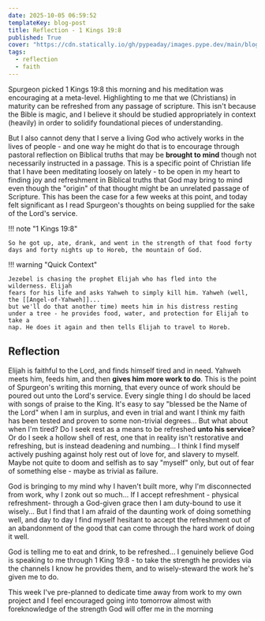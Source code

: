 ```yaml
---
date: 2025-10-05 06:59:52
templateKey: blog-post
title: Reflection - 1 Kings 19:8
published: True
cover: "https://cdn.statically.io/gh/pypeaday/images.pype.dev/main/blog-media/20251005192819_240c7617.png"
tags:
  - reflection
  - faith
---
```


Spurgeon picked 1 Kings 19:8 this morning and his meditation was encouraging at
a meta-level. Highlighting to me that we (Christians) in maturity can be
refreshed from any passage of scripture. This isn't because the Bible is magic,
and I believe it should be studied appropriately in context (heavily) in order to
solidify foundational pieces of understanding.

But I also cannot deny that I serve a living God who actively works in the
lives of people - and one way he might do that is to encourage through pastoral
reflection on Biblical truths that may be **brought to mind** though not
necessarily instructed in a passage. This is a specific point of Christian life
that I have been meditating loosely on lately - to be open in my heart to
finding joy and refreshment in Biblical truths that God may bring to mind even
though the "origin" of that thought might be an unrelated passage of Scripture.
This has been the case for a few weeks at this point, and today felt
significant as I read Spurgeon's thoughts on being supplied for the sake of the
Lord's service.

!!! note "1 Kings 19:8"

    So he got up, ate, drank, and went in the strength of that food forty days and forty nights up to Horeb, the mountain of God.

!!! warning "Quick Context"

    Jezebel is chasing the prophet Elijah who has fled into the wilderness. Elijah
    fears for his life and asks Yahweh to simply kill him. Yahweh (well, the [[Angel-of-Yahweh]]...
    but we'll do that another time) meets him in his distress resting
    under a tree - he provides food, water, and protection for Elijah to take a
    nap. He does it again and then tells Elijah to travel to Horeb.

## Reflection

Elijah is faithful to the Lord, and finds himself tired and in need. Yahweh
meets him, feeds him, and then **gives him more work to do**. This is the point
of Spurgeon's writing this morning, that every ounce of work should be poured
out unto the Lord's service. Every single thing I do should be laced with songs
of praise to the King. It's easy to say "blessed be the Name of the Lord" when
I am in surplus, and even in trial and want I think my faith has been tested
and proven to some non-trivial degrees... But what about when I'm tired? Do I
seek rest as a means to be refreshed **unto his service**? Or do I seek a
hollow shell of rest, one that in reality isn't restorative and refreshing, but
is instead deadening and numbing... I think I find myself actively pushing
against holy rest out of love for, and slavery to myself. Maybe not quite to
doom and selfish as to say "myself" only, but out of fear of something else -
maybe as trivial as failure.

God is bringing to my mind why I haven't built more, why I'm disconnected from
work, why I zonk out so much... If I accept refreshment - physical refreshment-
through a God-given grace then I am duty-bound to use it wisely... But I find
that I am afraid of the daunting work of doing something well, and day to day I
find myself hesitant to accept the refreshment out of an abandonment of the
good that can come through the hard work of doing it well.

God is telling me to eat and drink, to be refreshed... I genuinely believe God
is speaking to me through 1 King 19:8 - to take the strength he provides via
the channels I know he provides them, and to wisely-steward the work he's given
me to do.

This week I've pre-planned to dedicate time away from work to my own project
and I feel encouraged going into tomorrow almost with foreknowledge of the
strength God will offer me in the morning
